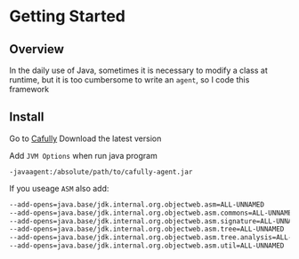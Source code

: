 # Getting Started

## Overview

In the daily use of Java, sometimes it is necessary to modify a class at runtime, but it is too cumbersome to write an `agent`, so I code this framework

## Install

Go to [Cafully](https://github.com/Cafully/cafully/releases) Download the latest version

Add `JVM Options` when run java program

`-javaagent:/absolute/path/to/cafully-agent.jar`

If you useage `ASM` also add:

```sh
--add-opens=java.base/jdk.internal.org.objectweb.asm=ALL-UNNAMED
--add-opens=java.base/jdk.internal.org.objectweb.asm.commons=ALL-UNNAMED
--add-opens=java.base/jdk.internal.org.objectweb.asm.signature=ALL-UNNAMED
--add-opens=java.base/jdk.internal.org.objectweb.asm.tree=ALL-UNNAMED
--add-opens=java.base/jdk.internal.org.objectweb.asm.tree.analysis=ALL-UNNAMED
--add-opens=java.base/jdk.internal.org.objectweb.asm.util=ALL-UNNAMED
```